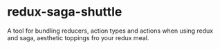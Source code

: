 # redux-saga-shuttle
A tool for bundling reducers, action types and actions when using redux and saga, aesthetic toppings fro your redux meal.
